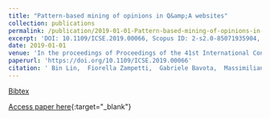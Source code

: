 ```yaml
---
title: "Pattern-based mining of opinions in Q&amp;A websites"
collection: publications
permalink: /publication/2019-01-01-Pattern-based-mining-of-opinions-in-QA-websites
excerpt: 'DOI: 10.1109/ICSE.2019.00066, Scopus ID: 2-s2.0-85071935904, Cited by: 1'
date: 2019-01-01
venue: 'In the proceedings of Proceedings of the 41st International Conference on Software Engineering, ICSE 2019, Montreal, QC, Canada, May 25-31, 2019'
paperurl: 'https://doi.org/10.1109/ICSE.2019.00066'
citation: ' Bin Lin,  Fiorella Zampetti,  Gabriele Bavota,  Massimiliano Di,  Michele Lanza, &quot;Pattern-based mining of opinions in Q&amp;amp;A websites.&quot; In the proceedings of Proceedings of the 41st International Conference on Software Engineering, ICSE 2019, Montreal, QC, Canada, May 25-31, 2019, 2019.'
---
```

[Bibtex](https://dblp.org/rec/bib/conf/icse/0008ZBPL19)

[Access paper here](https://doi.org/10.1109/ICSE.2019.00066){:target="_blank"}
